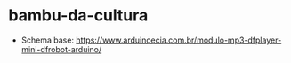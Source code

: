 # bambu-da-cultura

* Schema base:
https://www.arduinoecia.com.br/modulo-mp3-dfplayer-mini-dfrobot-arduino/